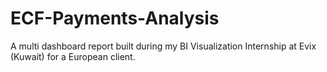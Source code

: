 # ECF-Payments-Analysis
A multi dashboard report built during my BI Visualization Internship at Evix (Kuwait) for a European client.
